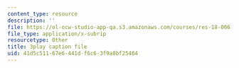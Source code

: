 ```yaml
---
content_type: resource
description: ''
file: https://ol-ocw-studio-app-qa.s3.amazonaws.com/courses/res-18-006-calculus-revisited-single-variable-calculus-fall-2010/41d5c51167e6441df6c63f9a8bf25464_4Ywsdc6pCOk.srt
file_type: application/x-subrip
resourcetype: Other
title: 3play caption file
uid: 41d5c511-67e6-441d-f6c6-3f9a8bf25464
---
```

